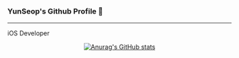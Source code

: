 ### YunSeop's Github Profile 👋
---
<!--
**KR-HanYunSeop/KR-HanYunSeop** is a ✨ _special_ ✨ repository because its `README.md` (this file) appears on your GitHub profile.

Here are some ideas to get you started:

- 🔭 I’m currently working on ...
- 🌱 I’m currently learning ...
- 👯 I’m looking to collaborate on ...
- 🤔 I’m looking for help with ...
- 💬 Ask me about ...
- 📫 How to reach me: ...
- 😄 Pronouns: ...
- ⚡ Fun fact: ...
-->

iOS Developer

<div align="center">
  
  [![Anurag's GitHub stats](https://github-readme-stats.vercel.app/api?username=KR-HanYunSeop)](https://github.com/KR-HanYunSeop/github-readme-stats)
  
</div>
